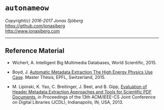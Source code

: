 `autonameow`
============
*Copyright(c) 2016-2017 Jonas Sjöberg*  
<https://github.com/jonasjberg>  
<http://www.jonasjberg.com>  

--------------------------------------------------------------------------------


Reference Material
------------------


* Wichert, A. Intelligent Big Multimedia Databases, World Scientific, 2015.

* Boyd, J. [Automatic Metadata Extraction The High Energy Physics Use Case][1].
  Master Thesis, EPFL, Switzerland, 2015.

* M. Lipinski, K. Yao, C. Breitinger, J. Beel, and B. Gipp, [Evaluation of
  Header Metadata Extraction Approaches and Tools for Scientific PDF
  Documents][2], in Proceedings of the 13th ACM/IEEE-CS Joint Conference on
  Digital Libraries (JCDL), Indianapolis, IN, USA, 2013.


[1]: https://preprints.cern.ch/record/2039361/files/CERN-THESIS-2015-105.pdf
[2]: http://docear.org/papers/Evaluation_of_Header_Metadata_Extraction_Approaches_and_Tools_for_Scientific_PDF_Documents.pdf
